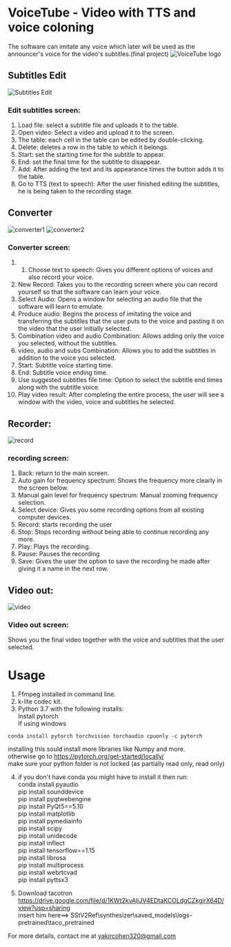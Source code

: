 # VoiceTube - Video with TTS and voice coloning
The software can imitate any voice which later will be used as the announcer's voice for the video's subtitles.(final project)
![VoiceTube logo](https://github.com/yakircohen/Video-with-TTS-and-voice-coloning/blob/main/logo.png)


## Subtitles Edit
![Subtitles Edit](https://github.com/yakircohen/Video-with-TTS-and-voice-coloning/blob/main/Subtitles%20Edit.png)
### Edit subtitles screen:
1.	Load file: select a subtitle file and uploads it to the table.
2.	Open video: Select a video and upload it to the screen.
3.	The table: each cell in the table can be edited by double-clicking.
4.	Delete: deletes a row in the table to which it belongs.
5.	Start: set the starting time for the subtitle to appear.
6.	End: set the final time for the subtitle to disappear.
7.	Add: After adding the text and its appearance times the button adds it to the table.
8.	Go to TTS (text to speech): After the user finished editing the subtitles, he is being taken to the recording stage.


## Converter
![converter1](https://github.com/yakircohen/Video-with-TTS-and-voice-coloning/blob/main/12.png)
![converter2](https://github.com/yakircohen/Video-with-TTS-and-voice-coloning/blob/main/13.png)
### Converter screen:
1. 1.	Choose text to speech: Gives you different options of voices and also record your voice.
2.	New Record: Takes you to the recording screen where you can record yourself so that the software can learn your voice.
3.	Select Audio: Opens a window for selecting an audio file that the software will learn to emulate.
4.	Produce audio: Begins the process of imitating the voice and transferring the subtitles that the user puts to the voice and pasting it on the video that the user initially selected.
5.	Combination video and audio Combination: Allows adding only the voice you selected, without the subtitles.
6.	video, audio and subs Combination: Allows you to add the subtitles in addition to the voice you selected.
7.	Start: Subtitle voice starting time.
8.	End: Subtitle voice ending time.
9.	Use suggested subtitles file time: Option to select the subtitle end times along with the subtitle voice.
10.	Play video result: After completing the entire process, the user will see a window with the video, voice and subtitles he selected.

## Recorder:
![record](https://github.com/yakircohen/Video-with-TTS-and-voice-coloning/blob/main/recorod.png)
### recording screen:
1.	Back: return to the main screen.
2.	Auto gain for frequency spectrum: Shows the frequency more clearly in the screen below.
3.	Manual gain level for frequency spectrum: Manual zooming frequency selection.
4.	Select device: Gives you some recording options from all existing computer devices.
5.	Record: starts recording the user
6.	Stop: Stops recording without being able to continue recording any more.
7.	Play: Plays the recording.
8.	Pause: Pauses the recording
9.	Save: Gives the user the option to save the recording he made after giving it a name in the next row.


## Video out:
![video](https://github.com/yakircohen/Video-with-TTS-and-voice-coloning/blob/main/output.png)
### Video out screen:
Shows you the final video together with the voice and subtitles that the user selected. 
# Usage
1. Ffmpeg installed in command line.  
2. k-lite codec kit.
3. Python 3.7 with the following installs:<br/>
Install pytorch<br/>
If using windows<br/>
```
conda install pytorch torchvision torchaudio cpuonly -c pytorch
```
installing this sould install more libraries like Numpy and more.<br/>
otherwise go to https://pytorch.org/get-started/locally/ <br/>
make sure your python folder is not locked (as partially read only, read only)

4. if you don't have conda you might have to install it
then run: <br/>
    conda install pyaudio<br/>
    pip install sounddevice<br/>
    pip install pyqtwebengine<br/>
 pip install PyQt5==5.10<br/>
 pip install matplotlib<br/>
 pip install pymediainfo<br/>
pip install scipy<br/>
pip install unidecode<br/>
pip install inflect<br/>
pip install tensorflow==1.15<br/>
pip install librosa<br/>
pip install multiprocess<br/>
pip install webrtcvad<br/>
pip install pyttsx3<br/>

5. Download tacotron  https://drive.google.com/file/d/1KWt2kvAIjJV4EDtaKCOLdgCZkgjrX64D/view?usp=sharing   <br/>
   insert him here==>  SStV2Ref\synthesizer\saved_models\logs-pretrained\taco_pretrained<br/>
   
For more details, contact me at yakircohen320@gmail.com





